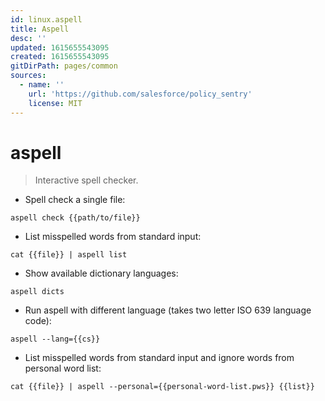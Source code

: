 ```yaml
---
id: linux.aspell
title: Aspell
desc: ''
updated: 1615655543095
created: 1615655543095
gitDirPath: pages/common
sources:
  - name: ''
    url: 'https://github.com/salesforce/policy_sentry'
    license: MIT
---
```

# aspell

> Interactive spell checker.

- Spell check a single file:

`aspell check {{path/to/file}}`

- List misspelled words from standard input:

`cat {{file}} | aspell list`

- Show available dictionary languages:

`aspell dicts`

- Run aspell with different language (takes two letter ISO 639 language code):

`aspell --lang={{cs}}`

- List misspelled words from standard input and ignore words from personal word list:

`cat {{file}} | aspell --personal={{personal-word-list.pws}} {{list}}`

